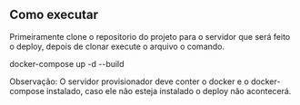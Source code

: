 ## Como executar

Primeiramente clone o repositorio do projeto para o servidor que será feito o deploy, depois de clonar execute o arquivo o comando.

docker-compose up -d --build


Observação: O servidor provisionador deve conter o docker e o docker-compose instalado, caso ele não esteja instalado o deploy não acontecerá. 